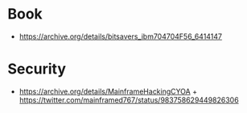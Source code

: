# Book

- https://archive.org/details/bitsavers_ibm704704F56_6414147

# Security

- https://archive.org/details/MainframeHackingCYOA + https://twitter.com/mainframed767/status/983758629449826306